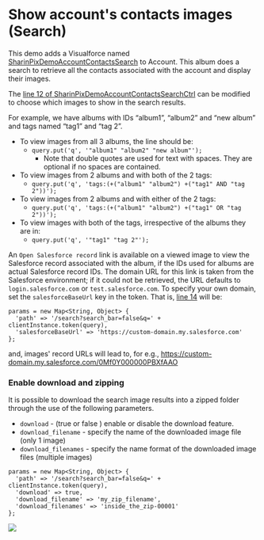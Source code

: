 # Show account's contacts images (Search)

This demo adds a Visualforce named [SharinPixDemoAccountContactsSearch](/src/pages/SharinPixDemoAccountContactsSearch.page) to Account. This album does a search to retrieve all the contacts associated with the account and display their images.

The [line 12 of SharinPixDemoAccountContactsSearchCtrl](/src/classes/SharinPixDemoAccountContactsSearchCtrl.cls#L12) can be modified to choose which images to show in the search results.

For example, we have albums with IDs “album1”, “album2” and “new album” and tags named “tag1” and “tag 2”.

- To view images from all 3 albums, the line should be:
  - `query.put('q', '"album1" "album2" "new album"');`
    - Note that double quotes are used for text with spaces. They are optional if no spaces are contained.
- To view images from 2 albums and with both of the 2 tags:
  - `query.put('q', 'tags:(+("album1" "album2") +("tag1" AND "tag 2"))');`
- To view images from 2 albums and with either of the 2 tags:
  - `query.put('q', 'tags:(+("album1" "album2") +("tag1" OR "tag 2"))');`
- To view images with both of the tags, irrespective of the albums they are in:
  - `query.put('q', '"tag1" "tag 2"');`
  
An `Open Salesforce record` link is available on a viewed image to view the Salesforce record associated with the album, if the IDs used for albums are actual Salesforce record IDs. The domain URL for this link is taken from the Salesforce environment; if it could not be retrieved, the URL defaults to `login.salesforce.com` or `test.salesforce.com`. To specify your own domain, set the `salesforceBaseUrl` key in the token. That is, [line 14](/src/classes/SharinPixDemoAccountContactsSearchCtrl.cls#L14) will be:
```
params = new Map<String, Object> {
  'path' => '/search?search_bar=false&q=' + clientInstance.token(query),
  'salesforceBaseUrl' => 'https://custom-domain.my.salesforce.com'
};
```
and, images' record URLs will lead to, for e.g., https://custom-domain.my.salesforce.com/0Mf0Y000000PBXfAAO

### Enable download and zipping
It is possible to download the search image results into a zipped folder through the use of the following parameters.
- `download`  - (true or false ) enable or disable the download feature.
- `download_filename` - specify the name of the downloaded image file (only 1 image)
- `download_filenames` - specify the name format of the downloaded image files (multiple images)

```
params = new Map<String, Object> {
  'path' => '/search?search_bar=false&q=' + clientInstance.token(query),
  'download' => true,
  'download_filename' => 'my_zip_filename',
  'download_filenames' => 'inside_the_zip-00001'
};
```

[<img src="https://raw.githubusercontent.com/afawcett/githubsfdeploy/master/deploy.png">](https://githubsfdeploy.herokuapp.com?owner=sharinpix&repo=demo-apex&ref=account_contacts_search)
